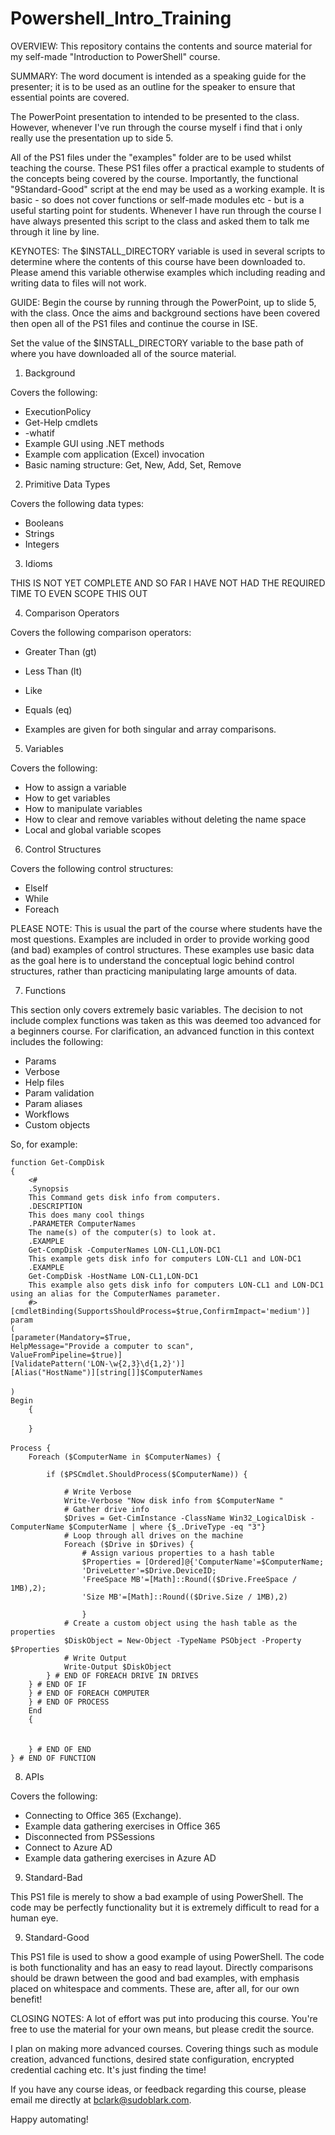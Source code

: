 # Powershell_Intro_Training

OVERVIEW:
This repository contains the contents and source material for my self-made "Introduction to PowerShell" course.

SUMMARY:
The word document is intended as a speaking guide for the presenter; it is to be used as an outline for the speaker to ensure that
essential points are covered.

The PowerPoint presentation to intended to be presented to the class. However, whenever I've run through the course myself
i find that i only really use the presentation up to side 5.

All of the PS1 files under the "examples" folder are to be used whilst teaching the course. These PS1 files offer
a practical example to students of the concepts being covered by the course. Importantly, the functional "9Standard-Good"
script at the end may be used as a working example. It is basic - so does not cover functions or self-made modules etc - but
is a useful starting point for students. Whenever I have run through the course I have always presented this script to the class
and asked them to talk me through it line by line.

KEYNOTES:
The $INSTALL_DIRECTORY variable is used in several scripts to determine where the contents of this course have
been downloaded to. Please amend this variable otherwise examples which including reading and writing data to files
will not work.

GUIDE:
Begin the course by running through the PowerPoint, up to slide 5, with the class. 
Once the aims and background sections have been covered then open all of the PS1 files and continue the course in ISE.

Set the value of the $INSTALL_DIRECTORY variable to the base path of where you have downloaded all of the source material.

1) Background

Covers the following:

- ExecutionPolicy
- Get-Help cmdlets
- -whatif
- Example GUI using .NET methods
- Example com application (Excel) invocation
- Basic naming structure: Get, New, Add, Set, Remove

2) Primitive Data Types

Covers the following data types:

- Booleans
- Strings
- Integers

3) Idioms

THIS IS NOT YET COMPLETE AND SO FAR I HAVE NOT HAD THE REQUIRED TIME TO EVEN SCOPE THIS OUT

4) Comparison Operators

Covers the following comparison operators:

- Greater Than (gt)
- Less Than (lt)
- Like 
- Equals (eq)

- Examples are given for both singular and array comparisons.


5) Variables

Covers the following:

- How to assign a variable
- How to get variables
- How to manipulate variables
- How to clear and remove variables without deleting the name space
- Local and global variable scopes

6) Control Structures

Covers the following control structures:

- ElseIf
- While
- Foreach

PLEASE NOTE: This is usual the part of the course where students have the most questions. Examples are included in order
to provide working good (and bad) examples of control structures. These examples use basic data as the goal here is to understand
the conceptual logic behind control structures, rather than practicing manipulating large amounts of data.

7) Functions

This section only covers extremely basic variables. The decision to not include complex functions was taken as this
was deemed too advanced for a beginners course. For clarification, an advanced function in this context includes the following:

- Params
- Verbose
- Help files
- Param validation
- Param aliases
- Workflows
- Custom objects

So, for example:

```
function Get-CompDisk
{
    <#
    .Synopsis
    This Command gets disk info from computers.
    .DESCRIPTION
    This does many cool things
    .PARAMETER ComputerNames
    The name(s) of the computer(s) to look at.
    .EXAMPLE
    Get-CompDisk -ComputerNames LON-CL1,LON-DC1
    This example gets disk info for computers LON-CL1 and LON-DC1
    .EXAMPLE
    Get-CompDisk -HostName LON-CL1,LON-DC1
    This example also gets disk info for computers LON-CL1 and LON-DC1 using an alias for the ComputerNames parameter.
    #>
[cmdletBinding(SupportsShouldProcess=$true,ConfirmImpact='medium')]
param 
(
[parameter(Mandatory=$True,
HelpMessage="Provide a computer to scan",
ValueFromPipeline=$true)]
[ValidatePattern('LON-\w{2,3}\d{1,2}')]
[Alias("HostName")][string[]]$ComputerNames 
　
)
Begin 
    {
　
    }
　
Process {
    Foreach ($ComputerName in $ComputerNames) {

        if ($PSCmdlet.ShouldProcess($ComputerName)) {

            # Write Verbose
            Write-Verbose "Now disk info from $ComputerName "
            # Gather drive info
            $Drives = Get-CimInstance -ClassName Win32_LogicalDisk -ComputerName $ComputerName | where {$_.DriveType -eq "3"}
            # Loop through all drives on the machine
            Foreach ($Drive in $Drives) {
                # Assign various properties to a hash table
                $Properties = [Ordered]@{'ComputerName'=$ComputerName;
                'DriveLetter'=$Drive.DeviceID;
                'FreeSpace MB'=[Math]::Round(($Drive.FreeSpace / 1MB),2);
                'Size MB'=[Math]::Round(($Drive.Size / 1MB),2)

                }
            # Create a custom object using the hash table as the properties
            $DiskObject = New-Object -TypeName PSObject -Property $Properties
            # Write Output
            Write-Output $DiskObject
        } # END OF FOREACH DRIVE IN DRIVES
    } # END OF IF
    } # END OF FOREACH COMPUTER
    } # END OF PROCESS
    End 
    {
　
　
    } # END OF END
} # END OF FUNCTION
```


8) APIs

Covers the following:

- Connecting to Office 365 (Exchange).
- Example data gathering exercises in Office 365
- Disconnected from PSSessions
- Connect to Azure AD
- Example data gathering exercises in Azure AD


9) Standard-Bad

This PS1 file is merely to show a bad example of using PowerShell. The code may be perfectly functionality but it 
is extremely difficult to read for a human eye.

9) Standard-Good

This PS1 file is used to show a good example of using PowerShell. The code is both functionality and has an easy to read
layout. Directly comparisons should be drawn between the good and bad examples, with emphasis placed on whitespace and 
comments. These are, after all, for our own benefit! 

CLOSING NOTES:
A lot of effort was put into producing this course. You're free to use the material for your own means, but please credit 
the source. 

I plan on making more advanced courses. Covering things such as module creation, advanced functions, desired state configuration,
encrypted credential caching etc. It's just finding the time!

If you have any course ideas, or feedback regarding this course, please email me directly at bclark@sudoblark.com.

Happy automating!
